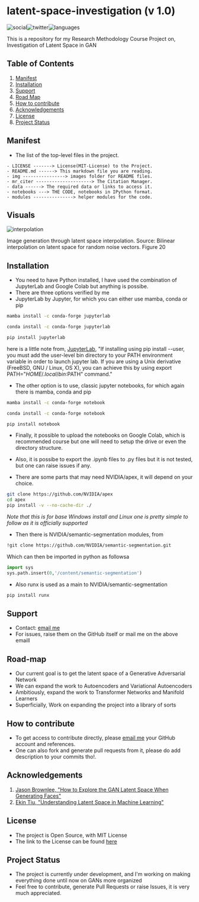 # latent-space-investigation (v 1.0)

 ![social](https://img.shields.io/github/followers/VMrGamer?style=social)![twitter](https://img.shields.io/twitter/follow/VedantPat?style=social)![languages](https://img.shields.io/github/languages/count/VMrGamer/latent-space-investigation)

 This is a repository for my Research Methodology Course Project on, Investigation of Latent Space in GAN


## Table of Contents

1. [Manifest](#manifest)
2. [Installation](#installation)
3. [Support](#support)
4. [Road Map](#road-map)
5. [How to contribute](#how-to-contribute)
6. [Acknowledgements](#acknowledgements)
7. [License](#license)
8. [Project Status](#project-status)


## Manifest

- The list of the top-level files in the project.

```
- LICENSE -------> License(MIT-License) to the Project.
- README.md ------> This markdown file you are reading.
- img ----------------> images folder for README files.
- mr_citer ---------------------> The Citation Manager.
- data ------> The required data or links to access it.
- notebooks ---> THE CODE, notebooks in IPython format.
- modules ---------------> helper modules for the code.
```


## Visuals

![interpolation](https://miro.medium.com/max/480/0*cYaaF2pFLECohCaI.gif)

Image generation through latent space interpolation. Source: Bilinear interpolation on latent space for random noise vectors. Figure 20


## Installation 

- You need to have Python installed, I have used the combination of JupyterLab and Google Colab but anything is possibe.
- There are three options verified by me
- JupyterLab by Jupyter, for which you can either use mamba, conda or pip

```bash
mamba install -c conda-forge jupyterlab
```

```bash
conda install -c conda-forge jupyterlab
```

```bash
pip install jupyterlab
```
here is a little note from, [JupyterLab](https://jupyter.org/install), "If installing using pip install --user, you must add the user-level bin directory to your PATH environment variable in order to launch jupyter lab. If you are using a Unix derivative (FreeBSD, GNU / Linux, OS X), you can achieve this by using export PATH="$HOME/.local/bin:$PATH" command."

- The other option is to use, classic jupyter notebooks, for which again there is mamba, conda and pip

```bash
mamba install -c conda-forge notebook
```

```bash
conda install -c conda-forge notebook
```

```bash
pip install notebook
```

- Finally, it possible to upload the notebooks on Google Colab, which is recommended course but one will need to setup the drive or even the directory structure.

- Also, it is possibe to export the .ipynb files to .py files but it is not tested, but one can raise issues if any.

- There are some parts that may need NVIDIA/apex, it will depend on your choice. 

```bash
git clone https://github.com/NVIDIA/apex
cd apex
pip install -v --no-cache-dir ./
```

_Note that this is for base Windows install and Linux one is pretty simple to follow as it is officially supported_

- Then there is NVIDIA/semantic-segmentation modules, from

```bash
!git clone https://github.com/NVIDIA/semantic-segmentation.git
``` 

Which can then be imported in python as followsa
```python
import sys
sys.path.insert(0,'/content/semantic-segmentation')
```

- Also runx is used as a main to NVIDIA/semantic-segmentation

```bash
pip install runx
```


## Support

- Contact: [email me](v.mr.gamer@gmail.com)
- For issues, raise them on the GitHub itself or mail me on the above emaill


## Road-map

- Our current goal is to get the latent space of a Generative Adversarial Network
- We can expand the work to Autoencoders and Variational Autoencoders
- Ambitiously, expand the work to Transformer Networks and Manifold Learners
- Superficially, Work on expanding the project into a library of sorts


## How to contribute

- To get access to contribute directly, please [email me](v.mr.gamer@gmail.com) your GitHub account and references.
- One can also fork and generate pull requests from it, please do add description to your commits tho!.


## Acknowledgements

1. [Jason Brownlee, "How to Explore the GAN Latent Space When Generating Faces"](https://machinelearningmastery.com/how-to-interpolate-and-perform-vector-arithmetic-with-faces-using-a-generative-adversarial-network/)
2. [Ekin Tiu, "Understanding Latent Space in Machine Learning"](https://towardsdatascience.com/understanding-latent-space-in-machine-learning-de5a7c687d8d)


## License

- The project is Open Source, with MIT License
- The link to the License can be found [here](https://github.com/VMrGamer/latent-space-investigation/blob/main/LICENSE)


## Project Status

- The project is currently under development, and I'm working on making everything done until now on GANs more organized
- Feel free to contribute, generate Pull Requests or raise Issues, it is very much appreciated.